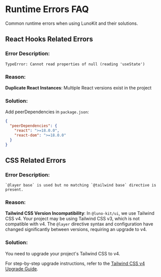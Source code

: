 # Runtime Errors FAQ

Common runtime errors when using LunoKit and their solutions.

## React Hooks Related Errors

### Error Description:

```TypeError: Cannot read properties of null (reading 'useState')```

### Reason:
**Duplicate React Instances**: Multiple React versions exist in the project

### Solution:
Add peerDependencies in `package.json`:
```json
{
  "peerDependencies": {
    "react": ">=18.0.0",
    "react-dom": ">=18.0.0"
  }
}
```

## CSS Related Errors

### Error Description:
```
`@layer base` is used but no matching `@tailwind base` directive is present.
```

### Reason:
**Tailwind CSS Version Incompatibility**: In `@luno-kit/ui`, we use Tailwind CSS v4. Your project may be using Tailwind CSS v3, which is not compatible with v4. The `@layer` directive syntax and configuration have changed significantly between versions, requiring an upgrade to v4.

### Solution:
You need to upgrade your project's Tailwind CSS to v4. 

For step-by-step upgrade instructions, refer to the [Tailwind CSS v4 Upgrade Guide](https://tailwindcss.com/docs/upgrade-guide).

